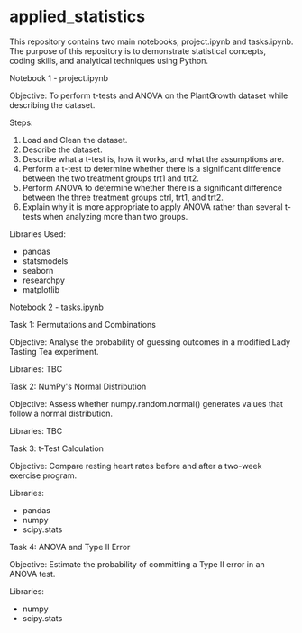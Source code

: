 # applied_statistics

This repository contains two main notebooks; project.ipynb and tasks.ipynb. The purpose of this repository is to demonstrate statistical concepts, coding skills, and analytical techniques using Python.

Notebook 1 - project.ipynb

Objective: 
To perform t-tests and ANOVA on the PlantGrowth dataset while describing the dataset.

Steps:
1. Load and Clean the dataset.
2. Describe the dataset.
3. Describe what a t-test is, how it works, and what the assumptions are.
4. Perform a t-test to determine whether there is a significant difference between the two treatment groups trt1 and trt2.
5. Perform ANOVA to determine whether there is a significant difference between the three treatment groups ctrl, trt1, and trt2.
6. Explain why it is more appropriate to apply ANOVA rather than several t-tests when analyzing more than two groups.

Libraries Used:
- pandas
- statsmodels 
- seaborn
- researchpy
- matplotlib

Notebook 2 - tasks.ipynb

Task 1: Permutations and Combinations

Objective: 
Analyse the probability of guessing outcomes in a modified Lady Tasting Tea experiment.

Libraries:
TBC

Task 2: NumPy's Normal Distribution

Objective:
Assess whether numpy.random.normal() generates values that follow a normal distribution.

Libraries:
TBC

Task 3: t-Test Calculation

Objective:
Compare resting heart rates before and after a two-week exercise program.

Libraries:
- pandas
- numpy 
- scipy.stats

Task 4: ANOVA and Type II Error

Objective:
Estimate the probability of committing a Type II error in an ANOVA test.

Libraries:
- numpy
- scipy.stats
